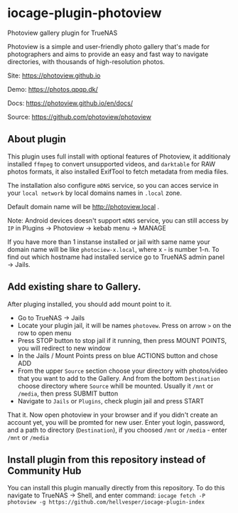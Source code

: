 # iocage-plugin-photoview

Photoview gallery plugin for TrueNAS

Photoview is a simple and user-friendly photo gallery that's made for photographers and aims to provide an easy and fast way to navigate directories, with thousands of high-resolution photos.

Site: https://photoview.github.io

Demo: https://photos.qpqp.dk/

Docs: https://photoview.github.io/en/docs/

Source: https://github.com/photoview/photoview

## About plugin

This plugin uses full install with optional features of Photoview, it additionaly installed `ffmpeg` to convert unsupported videos, and `darktable` for RAW photos formats, it also installed ExifTool to fetch metadata from media files.

The installation also configure `mDNS` service, so you can acces service in your `local network` by local domains names in `.local` zone.

Default domain name will be http://photoview.local .

Note: Android devices doesn't support `mDNS` service, you can still access by `IP` in Plugins -> Photoview -> kebab menu -> MANAGE

If you have more than 1 instanse installed or jail with same name your domain name will be like `photociew-x.local`, where x - is number 1-n. To find out which hostname had installed service go to TrueNAS admin panel → Jails.

## Add existing share to Gallery.

After pluging installed, you should add mount point to it.
* Go to TrueNAS → Jails
* Locate your plugin jail, it will be names `photovew`. Press on arrow `>` on the row to open menu
* Press STOP  button to stop jail if it running, then press  MOUNT POINTS, you will redirect to new window
* In the Jails / Mount Points press on blue ACTIONS button and chose ADD
* From the upper `Source` section choose  your directory with photos/video that you want to add to the Gallery. And from the bottom `Destination` choose directory where `Source` whill be mounted. Usually it `/mnt` or `/media`, then press SUBMIT button
* Navigate to `Jails` or `Plugins`,  check plugin jail and press START

That it. Now open photoview in your browser and if you didn't create an account yet, you will be promted for new user. Enter yout login, password, and a path to directory (`Destination`), if you choosed `/mnt` or `/media` - enter `/mnt` or `/media`

## Install plugin from this repository instead of Community Hub

You can install this plugin manually directly from this repository.
To do this navigate to TrueNAS → Shell, and enter command: `iocage fetch -P photoview -g https://github.com/hellvesper/iocage-plugin-index`